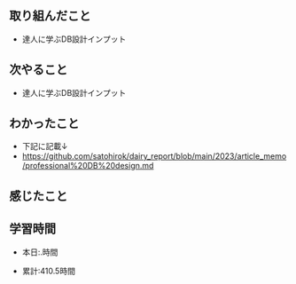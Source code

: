 ## 取り組んだこと
- 達人に学ぶDB設計インプット


## 次やること
- 達人に学ぶDB設計インプット

## わかったこと
- 下記に記載↓
- https://github.com/satohirok/dairy_report/blob/main/2023/article_memo/professional%20DB%20design.md



## 感じたこと


## 学習時間
- 本日:.時間

- 累計:410.5時間

